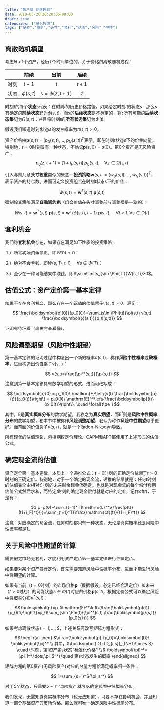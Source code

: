 ```yaml
---
title: "第八章 估值理论"
date: 2018-05-26T20:20:35+08:00
draft: true
categories: ["量化投资"]
tags: ["投资","模型","头寸","套利","估值","风险","中性"]
---
```



## 离散随机模型

考虑$N+1$个资产，经历$T$个时间单位的，关于价格的离散随机过程：

|  | 前续 | 当前 | 后续 |
| :---: | :---: | :---: | :---: |
| 时刻 | $t-1$ | $t$ | $t+1$ |
| 状态 | $\phi(s,t)$ | $s=\phi(z,t+1)$ | $z$ |

时刻$t$的每个**状态**$s$代表：在时刻$t$的历史价格路径。如果给定时刻$t$的状态$s$，那么$s$有确定的**前续状态**记为$\phi(s,t)$，而$s$的**后续状态**是不确定的，将$s$所有可能的**后续状态集**记为$\Omega(s,t)$；并且将时刻$t$的**所有状态集**记为$\Phi(t)$。

<!--more-->

假设我们知道时刻$t$状态$s$的发生概率为$\pi(s,t)>0$。

资产价格由$\boldsymbol{p}(s,t)=(p_0(s,t),\dots,p_N(s,t))^T$表示，即在时刻$t$状态$s$下的价格向量。特别地，$t=0$时刻仅有一种状态，不妨记$\boldsymbol{p}(s,0)=\boldsymbol{p}(0)$。第0个资产是无风险资产：

$$
p_0(z,t+1)=\left[1+i_F(s,t) \right]\ p_0(s,t) , \quad \forall z\in \Omega(s,t)
$$

引入与前几章**头寸权重**类似的概念－**投资策略**$\boldsymbol{w}(s,t)=(w_0(s,t),\dots,w_N(s,t))^T$，表示资产的持仓数。进而可定义投资组合在时刻$t$状态$s$下的价值：

$$
W(s,t)=\boldsymbol{w}^T(s,t)\ \boldsymbol{p}(s,t)
$$

强制投资策略满足**自融资约束**（组合价值在头寸调整前与调整后是一致的）：

$$
W(s,t)=\boldsymbol{w}^T(s,t)\ \boldsymbol{p}(s,t)=\boldsymbol{w}^T(\phi(s,t),t-1)\ \boldsymbol{p}(s,t), \quad \forall t\ge1, \forall s\in \Phi(t)
$$

## 套利机会

我们称**套利机会**存在，如果存在满足如下性质的投资策略：

１）所需初始资金非正，即$W(0)\le0$：

２）绝对不会亏钱，即$W(s,T)\ge 0, \quad \forall s\in \Phi(T)$；

３）至少在一种可能结果中赚钱，即$\sum\limits_{s\in \Phi(T)}{W(s,T)}>0$。

## 估值公式：资产定价第一基本定律

如果不存在套利机会，那么存在一个正值的估值乘子$v(s,t)>0$，满足：

$$
\frac{\boldsymbol{p}(0)}{p_0(0)}=\sum_{s\in \Phi(t)}{\pi(s,t) v(s,t) \frac{\boldsymbol{p}(s,t)}{p_0(s,t)}}
$$

证明有待细看（尚未完全看懂）。

## 风险调整期望（风险中性期望）

第一基本定律的证明过程中构造出一个新的概率$\pi(s,t)$，称作**风险中性概率**或**鞅概率**，进而构造出价值乘子$v(s,t)$：

$$
v(s,t)=\frac{\pi^*(s,t)}{\pi(s,t)}
$$

注意到第一基本定律具有数学期望的形式，进而可改写成：

$$
\boldsymbol{p}(0) = p_0(0)\ \mathrm{E}\left\{v(t) \frac{\boldsymbol{p}(t)}{p_0(t)}\right\} = p_0(0)\ \mathrm{E}^*\left\{\frac{\boldsymbol{p}(t)}{p_0(t)}\right\}, \quad \forall t\ge 1
$$

其中，$\mathrm{E}$是**真实概率分布**的数学期望，我称之为**真实期望**，而$\mathrm{E}^*$则是**风险中性概率分布**的数学期望，在本书中被称作**风险调整期望**，我认为称作**风险中性期望**似乎更好。而前面的价值乘子$v(s,t)$，就是一个Radon-Nikodyn导致。

所有现代的估值理论，包括期权定价理论、CAPM和APT都使用了上述形式的估值公式。

## 确定现金流的估值

资产定价第一基本定律，本质上一个递推公式：$t=0$时刻的正确定价依赖于$t>0$时刻的正确定价。特别地，对于一个确定的现金流，递推的结果就是：任何$t$时刻的估值完全由相对$t$时刻的未来剩余现金流确定。也就是对现金流的每个偿付套用估值公式然后求和，而特定$t$时刻的确定现金偿付就是对应的定价，记作$\mathrm{cf}(t)$，于是有：

$$
p=p(0)=\sum_{t=1}^T{\mathrm{E}^*\{\frac{p(t)}{(1+i_F)^t}\}}=\sum_{t=1}^T{\frac{\mathrm{cf}(t)}{(1+i_F)^t}}
$$

注意：对应确定的现金流，任何时刻都只有一种状态，无论是真实概率还是风险中性概率都是1。

## 关于风险中性期望的计算

需要假定市场无套利，才能利用资产定价第一基本定律进行估值定价。

如果要对某个资产进行定价，首先需要知道风险中性概率分布，进而才能进行风险中性期望的计算。

如果有当前（$t=0$时刻）的市场价格$\boldsymbol{p}$（根据假设，必定已经合理定价）和未来（$t>0$时刻）的可能状态$s\in \Phi(t)$对应的价格$\boldsymbol{p}(s,t)$，根据定价公式可以确定风险中性概率分布$\pi^*(s,t)$：

$$
\boldsymbol{p}=p_0\mathrm{E}^*\left\{\frac{\boldsymbol{p}(t)}{p_0(t)}\right\}=p_0\sum_{s\in \Phi(t)}{\pi^*(s,t) \frac{\boldsymbol{p}(s,t)}{p_0(s,t)}}
$$

如果考虑离散状态$s=1,\dots,S$，上述关系可改写矩阵方程形式：

$$
\begin{aligned}
&\dfrac{\boldsymbol{p}}{p_0}=\boldsymbol{D}\ \boldsymbol{\pi}^* \\
其中，&\boldsymbol{D}=(D_{i,s})_{(N+1)\times S} \quad t时刻，第i资产第s状态"标准化价格" \\
& \boldsymbol{\pi}^*=(\pi_1^*,\dots,\pi_S^*) \quad 第s状态发生的概率
\end{aligned}
$$

矩阵方程的第0资产\(无风险资产\)对应的分量方程恰满足概率归一条件：

$$
1=\sum_{s=1}^S{\pi_s^*}
$$

对于$S$个状态，只需要$S-1$个风险资产就可以确定风险中性概率分布。

我们发现，无需知道真实概率分布（也无法知道），只要不存在套利机会，并且知道一部分基础资产的市场价格，那么就可唯一确定风险中性概率分布。

